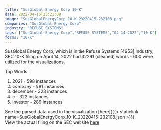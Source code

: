 ```yaml
---
title: "SusGlobal Energy Corp 10-K"
date: 2022-04-15T23:21:08
image: "SusGlobalEnergyCorp_10-K_20220415-232108.png"
companies: "SusGlobal Energy Corp"
industry: "REFUSE SYSTEMS"
tags: ["SusGlobal Energy Corp","REFUSE SYSTEMS","04-14-2022","10-K"]
forms: "10-K"
---
```

SusGlobal Energy Corp, which is in the Refuse Systems [4953] industry, SEC 10-K filing on April 14, 2022 had 32291 (cleaned) words - 600 were utilized for the visualizations.

Top Words:
1. 2021 - 598 instances
2. company - 561 instances
3. december - 323 instances
4. c - 322 instances
5. investor - 289 instances


See the parsed data used in the visualization [here]({{< staticlink name=SusGlobalEnergyCorp_10-K_20220415-232108.json >}}).  
View the actual filing on the SEC website [here](https://www.sec.gov/Archives/edgar/data/1652539/0001062993-22-010213.txt)